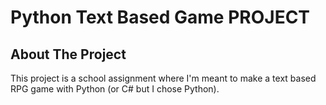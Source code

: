 # Python Text Based Game PROJECT 

## About The Project

This project is a school assignment where I'm meant to make a text based RPG game with Python (or C# but I chose Python).

